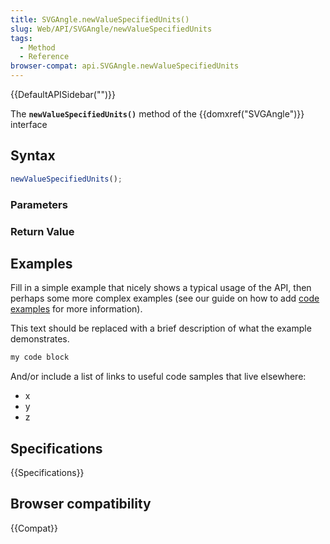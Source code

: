 ```yaml
---
title: SVGAngle.newValueSpecifiedUnits()
slug: Web/API/SVGAngle/newValueSpecifiedUnits
tags:
  - Method
  - Reference
browser-compat: api.SVGAngle.newValueSpecifiedUnits
---
```

{{DefaultAPISidebar("")}}

The **`newValueSpecifiedUnits()`** method of the {{domxref("SVGAngle")}} interface 

## Syntax

```js
newValueSpecifiedUnits();
```

### Parameters



### Return Value



## Examples

Fill in a simple example that nicely shows a typical usage of the API, then perhaps some more complex examples (see our guide on how to add [code examples](/en-US/docs/MDN/Contribute/Structures/Code_examples) for more information).

This text should be replaced with a brief description of what the example demonstrates.

```js
my code block
```

And/or include a list of links to useful code samples that live elsewhere:

*   x
*   y
*   z

## Specifications

{{Specifications}}

## Browser compatibility

{{Compat}}

